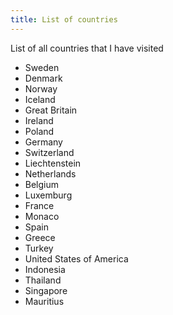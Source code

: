 ```yaml
---
title: List of countries
---
```


List of all countries that I have visited

- Sweden
- Denmark
- Norway
- Iceland
- Great Britain
- Ireland
- Poland
- Germany
- Switzerland
- Liechtenstein
- Netherlands
- Belgium
- Luxemburg
- France
- Monaco
- Spain
- Greece
- Turkey
- United States of America
- Indonesia
- Thailand
- Singapore
- Mauritius
